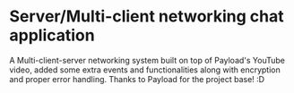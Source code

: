 # Server/Multi-client networking chat application
A Multi-client-server networking system built on top of Payload's YouTube video, added some extra events and functionalities along with encryption and proper error handling. Thanks to Payload for the project base! :D
